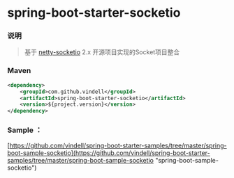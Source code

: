 # spring-boot-starter-socketio


### 说明

 > 基于 [netty-socketio](https://github.com/mrniko/netty-socketio) 2.x 开源项目实现的Socket项目整合

### Maven

``` xml
<dependency>
	<groupId>com.github.vindell</groupId>
	<artifactId>spring-boot-starter-socketio</artifactId>
	<version>${project.version}</version>
</dependency>
```

### Sample ： 

[https://github.com/vindell/spring-boot-starter-samples/tree/master/spring-boot-sample-socketio](https://github.com/vindell/spring-boot-starter-samples/tree/master/spring-boot-sample-socketio "spring-boot-sample-socketio")
